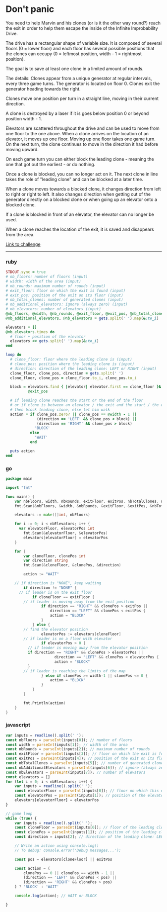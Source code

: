 # Don't panic

You need to help Marvin and his clones (or is it the other way round?) reach the exit in order to help them escape the inside of the Infinite Improbability Drive.

The drive has a rectangular shape of variable size. It is composed of several floors (0 = lower floor) and each floor has several possible positions that the clones can occupy (0 = leftmost position, width - 1 = rightmost position).

The goal is to save at least one clone in a limited amount of rounds.

The details:
Clones appear from a unique generator at regular intervals, every three game turns. The generator is located on floor 0. Clones exit the generator heading towards the right.

Clones move one position per turn in a straight line, moving in their current direction.

A clone is destroyed by a laser if it is goes below position 0 or beyond position width - 1.

Elevators are scattered throughout the drive and can be used to move from one floor to the one above. When a clone arrives on the location of an elevator, it moves up one floor. Moving up one floor takes one game turn. On the next turn, the clone continues to move in the direction it had before moving upward.

On each game turn you can either block the leading clone - meaning the one that got out the earliest - or do nothing.

Once a clone is blocked, you can no longer act on it. The next clone in line takes the role of "leading clone" and can be blocked at a later time.

When a clone moves towards a blocked clone, it changes direction from left to right or right to left. It also changes direction when getting out of the generator directly on a blocked clone or when going up an elevator onto a blocked clone.

If a clone is blocked in front of an elevator, the elevator can no longer be used.

When a clone reaches the location of the exit, it is saved and disappears from the area.

[Link to challenge](https://www.codingame.com/ide/puzzle/don't-panic-episode-1)

---

### ruby

```ruby
STDOUT.sync = true
# nb_floors: number of floors (input)
# width: width of the area (input)
# nb_rounds: maximum number of rounds (input)
# exit_floor: floor on which the exit is found (input)
# exit_pos: position of the exit on its floor (input)
# nb_total_clones: number of generated clones (input)
# nb_additional_elevators: ignore (always zero) (input)
# nb_elevators: number of elevators (input)
@nb_floors, @width, @nb_rounds, @exit_floor, @exit_pos, @nb_total_clones,
@nb_additional_elevators, @nb_elevators = gets.split(' ').map(&:to_i)

elevators = []
@nb_elevators.times do
  # floor + position of the elevator
  elevators << gets.split(' ').map(&:to_i)
end

loop do
  # clone_floor: floor where the leading clone is (input)
  # clone_pos: position where the leading clone is (input)
  # direction: direction of the leading clone: LEFT or RIGHT (input)
  clone_floor, clone_pos, direction = gets.split(' ')
  clone_floor, clone_pos = clone_floor.to_i, clone_pos.to_i

  block = elevators.find { |elevator| elevator.first == clone_floor }&.last ||
          @exit_pos

  # if leading clone reaches the start or the end of the floor
  # or if clone is between an elevator / the exit and the start / the end of the floor
  # then block leading clone, else let him walk
  action = if clone_pos.zero? || clone_pos == @width - 1 ||
              (direction == 'LEFT' && clone_pos < block) ||
              (direction == 'RIGHT' && clone_pos > block)
             'BLOCK'
           else
             'WAIT'
           end

  puts action
end
```

### go

```go
package main

import "fmt"

func main() {
	var nbFloors, width, nbRounds, exitFloor, exitPos, nbTotalClones, nbAdditionalElevators, nbElevators int
	fmt.Scan(&nbFloors, &width, &nbRounds, &exitFloor, &exitPos, &nbTotalClones, &nbAdditionalElevators, &nbElevators)

	elevators := make([]int, nbFloors)

	for i := 0; i < nbElevators; i++ {
	  var elevatorFloor, elevatorPos int
		fmt.Scan(&elevatorFloor, &elevatorPos)
		elevators[elevatorFloor] = elevatorPos
	}

	for {
		var cloneFloor, clonePos int
		var direction string
		fmt.Scan(&cloneFloor, &clonePos, &direction)

		action := "WAIT"

    // if direction is "NONE", keep waiting
		if direction != "NONE" {
      // if leader is on the exit floor
			if cloneFloor == exitFloor {
        // if leader is moving away from the exit position
				if direction == "RIGHT" && clonePos > exitPos ||
					direction == "LEFT" && clonePos < exitPos {
					action = "BLOCK"
				}
			} else {
        // find the elevator position
				elevatorPos := elevators[cloneFloor]
        // if leader is on a floor with elevator
				if elevatorPos > 0 {
          // if leader is moving away from the elevator position
          if direction == "RIGHT" && clonePos > elevatorPos ||
					  direction == "LEFT" && clonePos < elevatorPos {
					  action = "BLOCK"
          }
        // if leader is reaching the limits of the map
				} else if clonePos >= width-1 || clonePos <= 0 {
					action = "BLOCK"
				}
			}
		}

		fmt.Println(action)
	}
}
```

### javascript

```javascript
var inputs = readline().split(' ');
const nbFloors = parseInt(inputs[0]); // number of floors
const width = parseInt(inputs[1]); // width of the area
const nbRounds = parseInt(inputs[2]); // maximum number of rounds
const exitFloor = parseInt(inputs[3]); // floor on which the exit is found
const exitPos = parseInt(inputs[4]); // position of the exit on its floor
const nbTotalClones = parseInt(inputs[5]); // number of generated clones
const nbAdditionalElevators = parseInt(inputs[6]); // ignore (always zero)
const nbElevators = parseInt(inputs[7]); // number of elevators
const elevators = []
for (let i = 0; i < nbElevators; i++) {
    var inputs = readline().split(' ');
    const elevatorFloor = parseInt(inputs[0]); // floor on which this elevator is found
    const elevatorPos = parseInt(inputs[1]); // position of the elevator on its floor
    elevators[elevatorFloor] = elevatorPos
}

// game loop
while (true) {
    var inputs = readline().split(' ');
    const cloneFloor = parseInt(inputs[0]); // floor of the leading clone
    const clonePos = parseInt(inputs[1]); // position of the leading clone on its floor
    const direction = inputs[2]; // direction of the leading clone: LEFT or RIGHT

    // Write an action using console.log()
    // To debug: console.error('Debug messages...');

    const pos = elevators[cloneFloor] || exitPos

    const action = (
        clonePos == 0 || clonePos == width - 1 ||
        (direction == 'LEFT' && clonePos < pos) ||
        (direction == 'RIGHT' && clonePos > pos)
    ) ? 'BLOCK' : 'WAIT'

    console.log(action); // WAIT or BLOCK

}
```